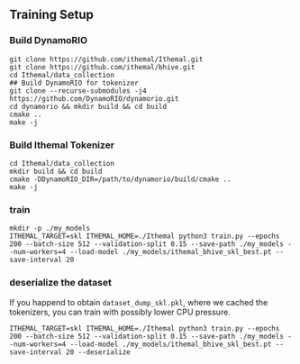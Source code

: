 ## Training Setup

### Build DynamoRIO
```
git clone https://github.com/ithemal/Ithemal.git
git clone https://github.com/ithemal/bhive.git
cd Ithemal/data_collection
## Build DynamoRIO for tokenizer
git clone --recurse-submodules -j4 https://github.com/DynamoRIO/dynamorio.git
cd dynamorio && mkdir build && cd build
cmake ..
make -j
```

### Build Ithemal Tokenizer
```
cd Ithemal/data_collection
mkdir build && cd build
cmake -DDynamoRIO_DIR=/path/to/dynamorio/build/cmake ..
make -j
```

### train
```
mkdir -p ./my_models
ITHEMAL_TARGET=skl ITHEMAL_HOME=./Ithemal python3 train.py --epochs 200 --batch-size 512 --validation-split 0.15 --save-path ./my_models --num-workers=4 --load-model ./my_models/ithemal_bhive_skl_best.pt --save-interval 20
```


### deserialize the dataset

If you happend to obtain `dataset_dump_skl.pkl`, where we cached the tokenizers, you can train with possibly lower CPU pressure.
```
ITHEMAL_TARGET=skl ITHEMAL_HOME=./Ithemal python3 train.py --epochs 200 --batch-size 512 --validation-split 0.15 --save-path ./my_models --num-workers=4 --load-model ./my_models/ithemal_bhive_skl_best.pt --save-interval 20 --deserialize
```